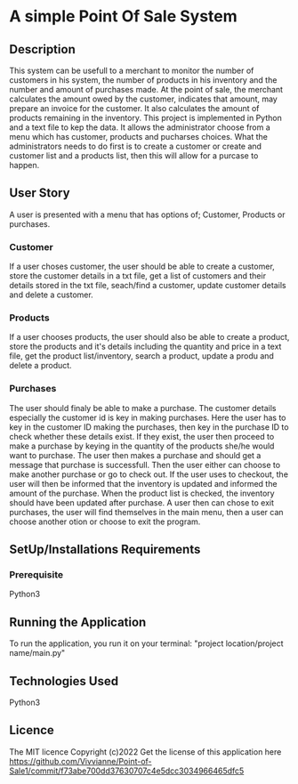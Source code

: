 # A simple Point Of Sale System

## Description

This system can be usefull to a merchant to monitor the number of customers in his system, the number of products in his inventory and the number and amount of 
purchases made. 
At the point of sale, the merchant calculates the amount owed by the customer, indicates that amount, may prepare an invoice for the customer. It also calculates the 
amount of products remaining in the inventory.
This project is implemented in Python and a text file to kep the data. It allows the administrator choose from a menu which has customer, products and pucharses 
choices. What the administrators needs to do first is to create a customer or create  and customer list and a products list, then this will allow for a purcase 
to happen.

## User Story

A user is presented with a menu that has options of; Customer, Products or purchases.

### Customer

If a user choses customer, the user should be able to create a customer, store the customer details in a txt file, get a list of customers and their details stored in 
the txt file, seach/find a customer, update customer details and delete a customer.

### Products

If a user chooses products, the user should also be able to create a product, store the products and it's details including the quantity and price in a text file, get 
the product list/inventory, 
search a product, update a produ and delete a product.

### Purchases

The user should finaly be able to make a purchase. The customer details especially the customer id is key in making purchases. Here the user has to key in the customer 
ID making the purchases, then key in the purchase ID to check whether these details exist. If they exist, the user then proceed to make a purchase by keying in the 
quantity of the products she/he would want to purchase. The user then makes a purchase and should get a message that purchase is successfull. Then the user either can 
choose to make another purchase or go to check out. If the user uses to checkout, the user will then be informed that the inventory is updated and informed the amount
of the purchase. When the product list is checked, the inventory should have been updated after purchase.
A user then can chose to exit purchases, the user will find themselves in the main menu, then a user can choose another otion or choose to exit the program.


## SetUp/Installations Requirements
### Prerequisite

Python3

## Running the Application

To run the application, you run it on your terminal:
"project location/project name/main.py"

## Technologies Used

Python3

## Licence

The MIT licence Copyright (c)2022
Get the license of this application here https://github.com/Vivvianne/Point-of-Sale1/commit/f73abe700dd37630707c4e5dcc3034966465dfc5


